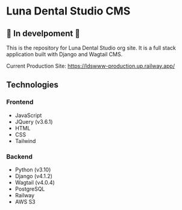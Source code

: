 # Luna Dental Studio CMS
## 🚧 In develpoment 🚧
This is the repository for Luna Dental Studio org site. It is a full stack application built with Django and Wagtail CMS.

Current Production Site: https://ldswww-production.up.railway.app/

## Technologies
### Frontend
* JavaScript
* JQuery (v3.6.1) 
* HTML
* CSS
* Tailwind

### Backend
* Python (v3.10)
* Django (v4.1.2)
* Wagtail (v4.0.4)
* PostgreSQL
* Railway
* AWS S3